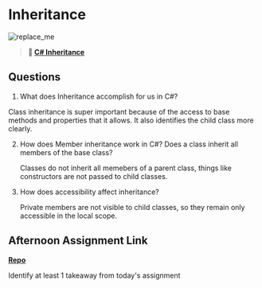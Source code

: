 # Inheritance

![replace_me](https://codeworks.blob.core.windows.net/public/assets/img/illustrations/placeholder.svg)

> **📖 [C# Inheritance](https://codeworksacademy.com/fs-student-guide/resources/wk10/04-Inheritance)**

## Questions

1. What does Inheritance accomplish for us in C#?

Class inheritance is super important because of the access to base methods and properties that it allows. It also identifies the child class more clearly. 

2. How does Member inheritance work in C#? Does a class inherit all members of the base class?

    Classes do not inherit all memebers of a parent class, things like constructors are not passed to child classes. 

3. How does accessibility affect inheritance?

    Private members are not visible to child classes, so they remain only accessible in the local scope. 

## Afternoon Assignment Link

**[Repo](https://github.com/JakeCarp/amazen)**

Identify at least 1 takeaway from today's assignment
